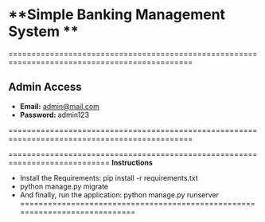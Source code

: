 # **Simple Banking Management System **


==============================================================================================
## **Admin Access**
- **Email:** admin@mail.com
- **Password:** admin123

==============================================================================================

============================================================================
**Instructions**
- Install the Requirements: pip install -r requirements.txt
- python manage.py migrate
- And finally, run the application: python manage.py runserver
============================================================================
